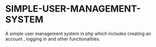# SIMPLE-USER-MANAGEMENT-SYSTEM
A simple user management system in php which includes creating an account , logging in and other functionalities.
